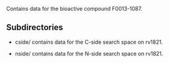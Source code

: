 Contains data for the bioactive compound F0013-1087.

## Subdirectories

- cside/ contains data for the C-side search space on rv1821.

- nside/ contains data for the N-side search space on rv1821.

